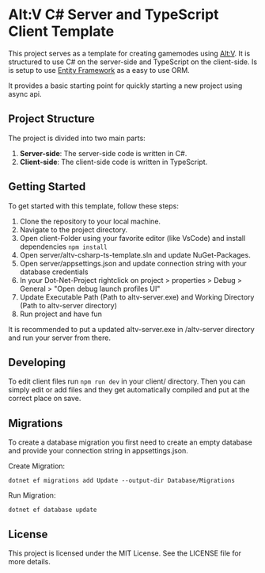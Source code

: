 # Alt:V C# Server and TypeScript Client Template

This project serves as a template for creating gamemodes using [Alt:V](https://altv.mp/). It is structured to use C# on the server-side and TypeScript on the client-side.
Is is setup to use [Entity Framework](https://learn.microsoft.com/en-us/ef/core/) as a easy to use ORM.

It provides a basic starting point for quickly starting a new project using async api.

## Project Structure

The project is divided into two main parts:

1. **Server-side**: The server-side code is written in C#.
2. **Client-side**: The client-side code is written in TypeScript.

## Getting Started

To get started with this template, follow these steps:

1. Clone the repository to your local machine.
2. Navigate to the project directory.
3. Open client-Folder using your favorite editor (like VsCode) and install dependencies `npm install`
4. Open server/altv-csharp-ts-template.sln and update NuGet-Packages.
5. Open server/appsettings.json and update connection string with your database credentials
6. In your Dot-Net-Project rightclick on project > properties > Debug > General > "Open debug launch profiles UI"
7. Update Executable Path (Path to altv-server.exe) and Working Directory (Path to altv-server directory)
8. Run project and have fun

It is recommended to put a updated altv-server.exe in /altv-server directory and run your server from there.

## Developing

To edit client files run `npm run dev` in your client/ directory.
Then you can simply edit or add files and they get automatically compiled and put at the correct place on save.

## Migrations

To create a database migration you first need to create an empty database and provide your connection string in appsettings.json.

Create Migration:
```
dotnet ef migrations add Update --output-dir Database/Migrations
```

Run Migration:
```
dotnet ef database update
```

## License

This project is licensed under the MIT License. See the LICENSE file for more details.
